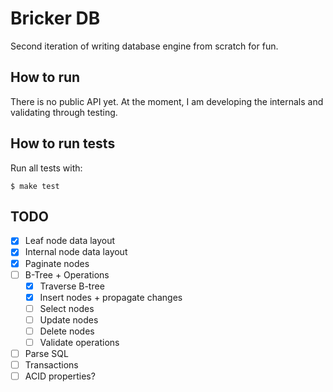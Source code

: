 # Bricker DB
Second iteration of writing database engine from scratch for fun.

## How to run
There is no public API yet. At the moment, I am developing the internals and validating through testing.

## How to run tests
Run all tests with:
```console
$ make test
```

## TODO
- [x] Leaf node data layout
- [x] Internal node data layout
- [x] Paginate nodes
- [ ] B-Tree + Operations
  - [x] Traverse B-tree
  - [x] Insert nodes + propagate changes
  - [ ] Select nodes
  - [ ] Update nodes
  - [ ] Delete nodes
  - [ ] Validate operations
- [ ] Parse SQL
- [ ] Transactions
- [ ] ACID properties?
